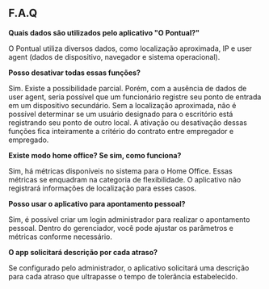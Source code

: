 ## F.A.Q

**Quais dados são utilizados pelo aplicativo "O Pontual?"**

   O Pontual utiliza diversos dados, como localização aproximada, IP e user agent (dados de dispositivo, navegador e sistema operacional).

**Posso desativar todas essas funções?**

   Sim. Existe a possibilidade parcial. Porém, com a ausência de dados de user agent, seria possível que um funcionário registre seu ponto de entrada em um dispositivo secundário. Sem a localização aproximada, não é possível determinar se um usuário designado para o escritório está registrando seu ponto de outro local. A ativação ou desativação dessas funções fica inteiramente a critério do contrato entre empregador e empregado.

**Existe modo home office? Se sim, como funciona?**

   Sim, há métricas disponíveis no sistema para o Home Office. Essas métricas se enquadram na categoria de flexibilidade. O aplicativo não registrará informações de localização para esses casos.

**Posso usar o aplicativo para apontamento pessoal?**

   Sim, é possível criar um login administrador para realizar o apontamento pessoal. Dentro do gerenciador, você pode ajustar os parâmetros e métricas conforme necessário.

**O app solicitará descrição por cada atraso?**

   Se configurado pelo administrador, o aplicativo solicitará uma descrição para cada atraso que ultrapasse o tempo de tolerância estabelecido.
